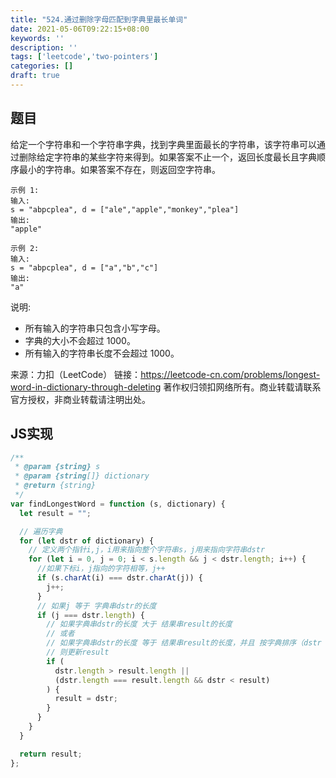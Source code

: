 ```yaml
---
title: "524.通过删除字母匹配到字典里最长单词"
date: 2021-05-06T09:22:15+08:00
keywords: ''
description: ''
tags: ['leetcode','two-pointers']
categories: []
draft: true
---
```


## 题目

给定一个字符串和一个字符串字典，找到字典里面最长的字符串，该字符串可以通过删除给定字符串的某些字符来得到。如果答案不止一个，返回长度最长且字典顺序最小的字符串。如果答案不存在，则返回空字符串。

```
示例 1:
输入:
s = "abpcplea", d = ["ale","apple","monkey","plea"]
输出: 
"apple"

示例 2:
输入:
s = "abpcplea", d = ["a","b","c"]
输出: 
"a"
```

说明:

- 所有输入的字符串只包含小写字母。
- 字典的大小不会超过 1000。
- 所有输入的字符串长度不会超过 1000。

来源：力扣（LeetCode）
链接：https://leetcode-cn.com/problems/longest-word-in-dictionary-through-deleting
著作权归领扣网络所有。商业转载请联系官方授权，非商业转载请注明出处。


## JS实现

```javascript
/**
 * @param {string} s
 * @param {string[]} dictionary
 * @return {string}
 */
var findLongestWord = function (s, dictionary) {
  let result = "";

  // 遍历字典
  for (let dstr of dictionary) {
    // 定义两个指针i,j，i用来指向整个字符串s，j用来指向字符串dstr
    for (let i = 0, j = 0; i < s.length && j < dstr.length; i++) {
      //如果下标i，j指向的字符相等，j++
      if (s.charAt(i) === dstr.charAt(j)) {
        j++;
      }
      // 如果j 等于 字典串dstr的长度
      if (j === dstr.length) {
        // 如果字典串dstr的长度 大于 结果串result的长度 
        // 或者
        // 如果字典串dstr的长度 等于 结果串result的长度，并且 按字典排序（dstr < result）
        // 则更新result
        if (
          dstr.length > result.length ||
          (dstr.length === result.length && dstr < result)
        ) {
          result = dstr;
        }
      }
    }
  }

  return result;
};
```
